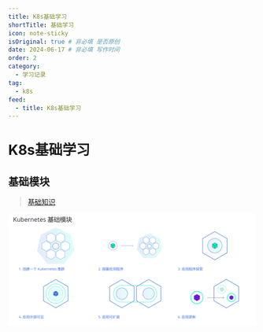 ```yaml
---
title: K8s基础学习
shortTitle: 基础学习
icon: note-sticky
isOriginal: true # 非必填 是否原创
date: 2024-06-17 # 非必填 写作时间
order: 2
category:
  - 学习记录
tag:
  - k8s
feed: 
  - title: K8s基础学习
---
```


# K8s基础学习

## 基础模块
> [基础知识](https://kubernetes.io/zh-cn/docs/tutorials/kubernetes-basics/)  

![基础模型图](/assets/学习记录/K8s/基础模型图.png)